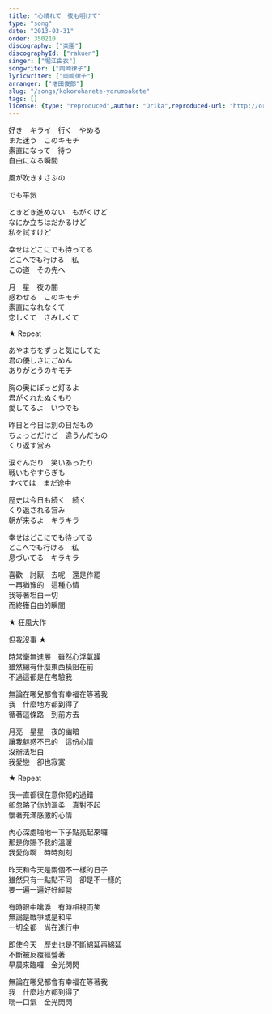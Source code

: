 ```yaml
---
title: "心晴れて　夜も明けて"
type: "song"
date: "2013-03-31"
order: 350210
discography: ["楽園"]
discographyId: ["rakuen"]
singer: ["堀江由衣"]
songwriter: ["岡崎律子"]
lyricwriter: ["岡崎律子"]
arranger: ["増田俊郎"]
slug: "/songs/kokoroharete-yorumoakete"
tags: []
license: {type: "reproduced",author: "Orika",reproduced-url: "http://orikamushi.myweb.hinet.net",reproduced-website: "織歌蟲"}
---
```


好き　キライ　行く　やめる   
また迷う　このキモチ   
素直になって　待つ   
自由になる瞬間   
  
風が吹きすさぶの   
  
でも平気   
  
ときどき進めない　もがくけど   
なにか立ちはだかるけど   
私を試すけど   
  
幸せはどこにでも待ってる   
どこへでも行ける　私   
この道　その先へ   
  
月　星　夜の闇   
惑わせる　このキモチ   
素直になれなくて   
恋しくて　さみしくて   
  
★ Repeat   
  
あやまちをずっと気にしてた   
君の優しさにごめん   
ありがとうのキモチ   
  
胸の奥にぽっと灯るよ   
君がくれたぬくもり   
愛してるよ　いつでも   
  
昨日と今日は別の日だもの   
ちょっとだけど　違うんだもの   
くり返す営み   
  
涙ぐんだり　笑いあったり   
戦いもやすらぎも   
すべては　まだ途中   
  
歴史は今日も続く　続く   
くり返される営み   
朝が来るよ　キラキラ   
  
幸せはどこにでも待ってる   
どこへでも行ける　私   
息づいてる　キラキラ  
  
喜歡　討厭　去呢　還是作罷  
一再猶豫的　這種心情  
我等著坦白一切  
而終獲自由的瞬間  
  
★ 狂風大作  
  
但我沒事 ★  
  
時常毫無進展　雖然心浮氣躁  
雖然總有什麼東西橫阻在前  
不過這都是在考驗我  
  
無論在哪兒都會有幸福在等著我  
我　什麼地方都到得了  
循著這條路　到前方去  
  
月亮　星星　夜的幽暗  
讓我魅惑不已的　這份心情  
沒辦法坦白  
我愛戀　卻也寂寞  
  
★ Repeat   
  
我一直都很在意你犯的過錯  
卻忽略了你的溫柔　真對不起　  
懷著充滿感激的心情  
  
內心深處啪地一下子點亮起來囉  
那是你賜予我的溫暖  
我愛你啊　時時刻刻  
  
昨天和今天是兩個不一樣的日子  
雖然只有一點點不同　卻是不一樣的  
要一遍一遍好好經營  
  
有時眼中噙淚　有時相視而笑  
無論是戰爭或是和平  
一切全都　尚在進行中  
  
即使今天　歷史也是不斷綿延再綿延  
不斷被反覆經營著  
早晨來臨囉　金光閃閃  
  
無論在哪兒都會有幸福在等著我  
我　什麼地方都到得了  
喘一口氣　金光閃閃
